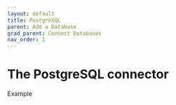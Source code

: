 ```yaml
---
layout: default
title: PostgreSQL
parent: Add a Database
grad_parent: Connect Databases
nav_order: 1
---
```


# The PostgreSQL connector

Example
